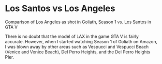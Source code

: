 # Los Santos vs Los Angeles

Comparison of Los Angeles as shot in Goliath, Season 1 vs. Los Santos in GTA V

There is no doubt that the model of LAX in the game GTA V is fairly accurate. However, when I started watching Season 1 of Goliath on Amazon, I was blown away by other areas such as Vespucci and Vespucci Beach (Venice and Venice Beach), Del Perro Heights, and the Del Perro Heights Pier.
